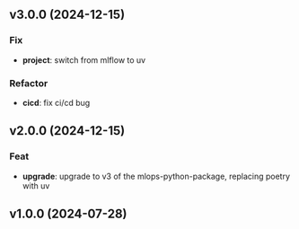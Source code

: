 ## v3.0.0 (2024-12-15)

### Fix

- **project**: switch from mlflow to uv

### Refactor

- **cicd**: fix ci/cd bug

## v2.0.0 (2024-12-15)

### Feat

- **upgrade**: upgrade to v3 of the mlops-python-package, replacing poetry with uv

## v1.0.0 (2024-07-28)
